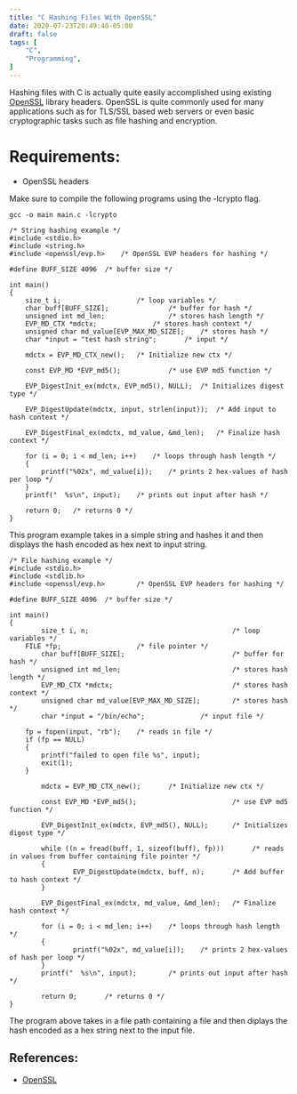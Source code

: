 ```yaml
---
title: "C Hashing Files With OpenSSL"
date: 2020-07-23T20:49:40-05:00
draft: false
tags: [
	"C",
	"Programming",
]
---
```


Hashing files with C is actually quite easily accomplished using existing [OpenSSL](https://www.openssl.org/) library headers. OpenSSL is quite commonly used for many applications such as for TLS/SSL based web servers or even basic cryptographic tasks such as file hashing and encryption. 

# Requirements:

* OpenSSL headers

Make sure to compile the following programs using the -lcrypto flag.

```
gcc -o main main.c -lcrypto
```

```
/* String hashing example */
#include <stdio.h>
#include <string.h>
#include <openssl/evp.h>	/* OpenSSL EVP headers for hashing */

#define BUFF_SIZE 4096	/* buffer size */

int main()
{
	size_t i;					/* loop variables */
	char buff[BUFF_SIZE];				/* buffer for hash */
	unsigned int md_len;				/* stores hash length */
	EVP_MD_CTX *mdctx;				/* stores hash context */
	unsigned char md_value[EVP_MAX_MD_SIZE];	/* stores hash */
	char *input = "test hash string";		/* input */

	mdctx = EVP_MD_CTX_new();	/* Initialize new ctx */

	const EVP_MD *EVP_md5();			/* use EVP md5 function */

	EVP_DigestInit_ex(mdctx, EVP_md5(), NULL);	/* Initializes digest type */
	
	EVP_DigestUpdate(mdctx, input, strlen(input));	/* Add input to hash context */
	
	EVP_DigestFinal_ex(mdctx, md_value, &md_len);	/* Finalize hash context */
	
	for (i = 0; i < md_len; i++)	/* loops through hash length */
	{
		printf("%02x", md_value[i]);	/* prints 2 hex-values of hash per loop */
	}
	printf("  %s\n", input);	/* prints out input after hash */
	
	return 0;	/* returns 0 */
}
```

This program example takes in a simple string and hashes it and then displays the hash encoded as hex next to input string. 

```
/* File hashing example */
#include <stdio.h>
#include <stdlib.h>
#include <openssl/evp.h>        /* OpenSSL EVP headers for hashing */

#define BUFF_SIZE 4096  /* buffer size */

int main()
{
        size_t i, n;                                    /* loop variables */
	FILE *fp;					/* file pointer */
        char buff[BUFF_SIZE];                           /* buffer for hash */
        unsigned int md_len;                            /* stores hash length */
        EVP_MD_CTX *mdctx;                              /* stores hash context */
        unsigned char md_value[EVP_MAX_MD_SIZE];        /* stores hash */
        char *input = "/bin/echo";         		/* input file */

	fp = fopen(input, "rb");	/* reads in file */
	if (fp == NULL)
	{
		printf("failed to open file %s", input);
		exit(1);
	}

        mdctx = EVP_MD_CTX_new();       /* Initialize new ctx */

        const EVP_MD *EVP_md5();                        /* use EVP md5 function */

        EVP_DigestInit_ex(mdctx, EVP_md5(), NULL);      /* Initializes digest type */

        while ((n = fread(buff, 1, sizeof(buff), fp)))       /* reads in values from buffer containing file pointer */
        {
                EVP_DigestUpdate(mdctx, buff, n);       /* Add buffer to hash context */
        }

        EVP_DigestFinal_ex(mdctx, md_value, &md_len);   /* Finalize hash context */

        for (i = 0; i < md_len; i++)    /* loops through hash length */
        {
                printf("%02x", md_value[i]);    /* prints 2 hex-values of hash per loop */
        }
        printf("  %s\n", input);        /* prints out input after hash */

        return 0;       /* returns 0 */
}
```

The program above takes in a file path containing a file and then diplays the hash encoded as a hex string next to the input file.

## References:

* [OpenSSL](https://www.openssl.org/)
